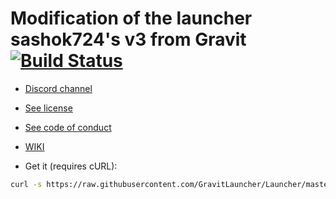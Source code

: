 # Modification of the launcher sashok724's v3 from Gravit [![Build Status](https://travis-ci.com/GravitLauncher/Launcher.svg?branch=master)](https://travis-ci.com/GravitLauncher/Launcher)

* [Discord channel](https://discord.gg/b9QG4ygY75)

* [See license](LICENSE)
* [See code of conduct](CODE_OF_CONDUCT.md)
* [WIKI](https://gravitlauncher.com)
* Get it (requires cURL):

```sh
curl -s https://raw.githubusercontent.com/GravitLauncher/Launcher/master/get_it.sh | sh
```